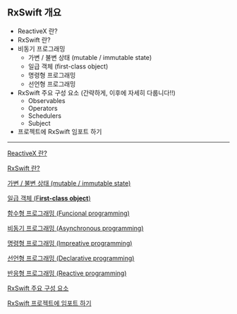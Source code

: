 ## RxSwift 개요

- ReactiveX 란?
- RxSwift 란?
- 비동기 프로그래밍
  - 가변 / 불변 상태 (mutable / immutable state)
  - 일급 객체 (first-class object)
  - 명령형 프로그래밍
  - 선언형 프로그래밍
- RxSwift 주요 구성 요소 (간략하게, 이후에 자세히 다룹니다!!)
  - Observables
  - Operators
  - Schedulers
  - Subject
- 프로젝트에 RxSwift 임포트 하기

------

[ReactiveX 란?](https://www.notion.so/ReactiveX-9feb622a38e241358838ce4024458211)

[RxSwift 란?](https://www.notion.so/RxSwift-1f5de5bac4f64f7fa270c31ea09b1887)

[가변 / 불변 상태 (mutable / immutable state)](https://www.notion.so/mutable-immutable-state-3298d7e147b0434993194f767c38d3da)

[일급 객체 (F**irst-class object**)](https://www.notion.so/First-class-object-7494b3110f394bc5adbb137d73c68fbe)

[함수형 프로그래밍 (Funcional programming)](https://www.notion.so/Funcional-programming-3b7db658fbdb424da57f80e3082e4ccc)

[비동기 프로그래밍 (Asynchronous programming)](https://www.notion.so/Asynchronous-programming-d6d256b2c239414ba8b4e7b066cfaae9)

[명령형 프로그래밍 (Impreative programming)](https://www.notion.so/Impreative-programming-d996364ef8284046ba458eea1f28f934)

[선언형 프로그래밍 (Declarative programming)](https://www.notion.so/Declarative-programming-a05c39536f564865bd29244f0ba296b7)

[반응형 프로그래밍 (Reactive programming)](https://www.notion.so/Reactive-programming-e2f18fd127124edf8cbf42ca3ca1484c)

[RxSwift 주요 구성 요소](https://www.notion.so/RxSwift-5d4501eec5f347e88700776b334d0d59)

[RxSwift 프로젝트에 임포트 하기](https://www.notion.so/RxSwift-8e933aec5b59463584f5807e6e6214e4)